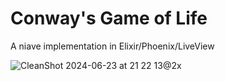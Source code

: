 # Conway's Game of Life

A niave implementation in Elixir/Phoenix/LiveView


![CleanShot 2024-06-23 at 21 22 13@2x](https://github.com/mkumm/conway/assets/158991/bfe8a200-a639-46ac-9206-336ed61f5c16)
